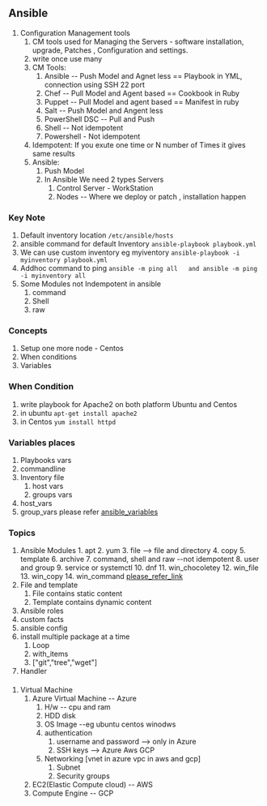 ## Ansible 
  1. Configuration Management tools 
     1. CM tools used for Managing the Servers - software installation, upgrade, Patches , Configuration and settings. 
     2. write once use many 
     3. CM Tools: 
         1. Ansible -- Push Model and Agnet less == Playbook in YML, connection using SSH 22 port
         2. Chef    -- Pull Model  and Agent based  == Cookbook in Ruby
         3. Puppet   -- Pull Model  and agent based  == Manifest in ruby
         4. Salt     -- Push Model  and Angent less
         5. PowerShell DSC -- Pull and Push 
         6. Shell  -- Not idempotent
         7. Powershell - Not idempotent 
     4. Idempotent: If you exute one time or N number of Times it gives same results
     5. Ansible: 
          1. Push Model 
          2. In Ansible We need 2 types Servers 
                1. Control Server - WorkStation 
                2. Nodes -- Where we deploy or patch , installation happen  


### Key Note
  1. Default inventory location ```/etc/ansible/hosts``` 
  2. ansible command for default Inventory ```ansible-playbook playbook.yml``` 
  3. We can use custom inventory eg myiventory ```ansible-playbook -i myinventory playbook.yml```  
  4. Addhoc command to ping  ```ansible -m ping all   and ansible -m ping -i myinventory all``` 
  5. Some Modules not Indempotent in ansible 
      1. command 
      2. Shell
      3. raw 

### Concepts
  1. Setup one more node - Centos 
  2. When conditions 
  3. Variables 
  
### When Condition
  1. write playbook for Apache2 on both platform Ubuntu and Centos 
  2. in ubuntu ```apt-get install apache2```
  3. in Centos ```yum install httpd```  

### Variables places
  1. Playbooks vars
  2. commandline
  3. Inventory file 
       1. host vars
       2. groups vars
  4. host_vars
  5. group_vars 
  please refer [ansible_variables](https://docs.ansible.com/ansible/latest/user_guide/playbooks_variables.html)


### Topics
   1. Ansible Modules 
    1. apt
    2. yum
    3. file  --> file and directory
    4. copy
    5. template
    6. archive
    7. command, shell and raw --not idempotent 
    8. user and group 
    9. service or systemctl 
    10. dnf 
    11. win_chocoletey
    12. win_file
    13. win_copy 
    14. win_command
   [please_refer_link](https://docs.ansible.com/ansible/2.9/modules/list_of_all_modules.html)
   2. File and template 
       1. File contains static content 
       2. Template contains dynamic content 
   3. Ansible roles  
   4. custom facts
   5. ansible config 
   6. install multiple package at a time 
         1. Loop
         2. with_items 
         3. ["git","tree","wget"]  
   7. Handler 


#### 
  1. Virtual Machine 
     1. Azure Virtual Machine  -- Azure
        1. H/w -- cpu and ram 
        2. HDD disk 
        3. OS Image --eg ubuntu centos winodws
        4. authentication 
              1. username and password --> only in Azure
              2. SSH keys --> Azure Aws GCP 
        5. Networking [vnet in azure  vpc in aws and gcp]
            1. Subnet
            2. Security groups
     2. EC2(Elastic Compute cloud) -- AWS 
     3. Compute Engine -- GCP 

  
